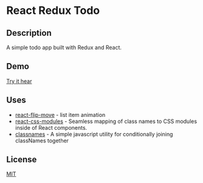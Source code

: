 # React Redux Todo

## Description

A simple todo app built with Redux and React. 

## Demo

<a href="http://reactreduxtodo.surge.sh/">Try it hear</a>

## Uses
- <a href="https://github.com/joshwcomeau/react-flip-move/blob/master/README.md">react-flip-move</a> - list item animation
- <a href="https://github.com/gajus/react-css-modules">react-css-modules</a> - Seamless mapping of class names to CSS modules inside of React components.
- <a href="https://github.com/JedWatson/classnames">classnames</a> - A simple javascript utility for conditionally joining classNames together

## License

<a href="https://github.com/plexey/react-redux-todo/blob/master/LICENCE">MIT</a>




